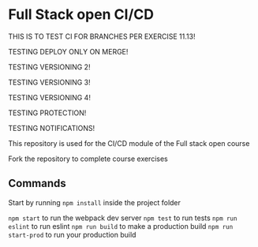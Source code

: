 # Full Stack open CI/CD

THIS IS TO TEST CI FOR BRANCHES PER EXERCISE 11.13!

TESTING DEPLOY ONLY ON MERGE!

TESTING VERSIONING 2!

TESTING VERSIONING 3!

TESTING VERSIONING 4!

TESTING PROTECTION!

TESTING NOTIFICATIONS!

This repository is used for the CI/CD module of the Full stack open course

Fork the repository to complete course exercises

## Commands

Start by running `npm install` inside the project folder

`npm start` to run the webpack dev server
`npm test` to run tests
`npm run eslint` to run eslint
`npm run build` to make a production build
`npm run start-prod` to run your production build
